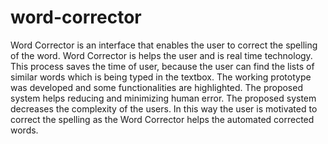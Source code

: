 # word-corrector
Word Corrector is an interface that enables the user to correct the spelling of the word. Word Corrector is helps the user and is real time technology. This process saves the time of user, because the user can find the lists of similar words which is being typed in the textbox. The working prototype was developed and some functionalities are highlighted. The proposed system helps reducing and minimizing human error. The proposed system decreases the complexity of the users. In this way the user is motivated to correct the spelling as the Word Corrector helps the automated corrected words.
